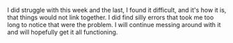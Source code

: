 I did struggle with this week and the last, I found it difficult, and it's how it is, that things would not link together. I did find silly errors that took me too long to notice that were the problem. 
I will continue messing around with it and will hopefully get it all functioning.
